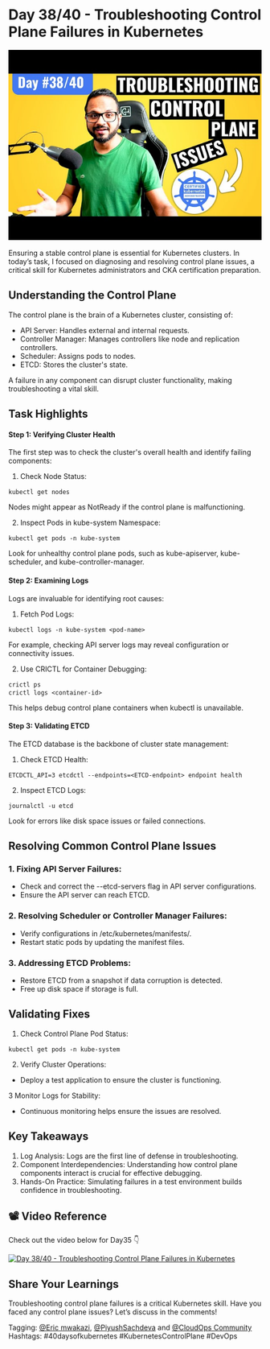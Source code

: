 # Day 38/40 - Troubleshooting Control Plane Failures in Kubernetes

<img src='./assets/38.png'>

Ensuring a stable control plane is essential for Kubernetes clusters. In today’s task, I focused on diagnosing and resolving control plane issues, a critical skill for Kubernetes administrators and CKA certification preparation.

## Understanding the Control Plane

The control plane is the brain of a Kubernetes cluster, consisting of:

* API Server: Handles external and internal requests.
* Controller Manager: Manages controllers like node and replication controllers.
* Scheduler: Assigns pods to nodes.
* ETCD: Stores the cluster's state.

A failure in any component can disrupt cluster functionality, making troubleshooting a vital skill.

## Task Highlights
#### Step 1: Verifying Cluster Health

The first step was to check the cluster's overall health and identify failing components:

1. Check Node Status:
```
kubectl get nodes
```

Nodes might appear as NotReady if the control plane is malfunctioning.

2. Inspect Pods in kube-system Namespace:

```
kubectl get pods -n kube-system
```

Look for unhealthy control plane pods, such as kube-apiserver, kube-scheduler, and kube-controller-manager.

#### Step 2: Examining Logs

Logs are invaluable for identifying root causes:

1. Fetch Pod Logs:

```
kubectl logs -n kube-system <pod-name>
```

For example, checking API server logs may reveal configuration or connectivity issues.

2. Use CRICTL for Container Debugging:

```
crictl ps
crictl logs <container-id>
```

This helps debug control plane containers when kubectl is unavailable.

#### Step 3: Validating ETCD

The ETCD database is the backbone of cluster state management:

1. Check ETCD Health:

```
ETCDCTL_API=3 etcdctl --endpoints=<ETCD-endpoint> endpoint health
```

2. Inspect ETCD Logs:
```
journalctl -u etcd
```

Look for errors like disk space issues or failed connections.

## Resolving Common Control Plane Issues

### 1. Fixing API Server Failures:
* Check and correct the --etcd-servers flag in API server configurations.
* Ensure the API server can reach ETCD.

### 2. Resolving Scheduler or Controller Manager Failures:
* Verify configurations in /etc/kubernetes/manifests/.
* Restart static pods by updating the manifest files.

### 3. Addressing ETCD Problems:
* Restore ETCD from a snapshot if data corruption is detected.
* Free up disk space if storage is full.

## Validating Fixes
1. Check Control Plane Pod Status:
```
kubectl get pods -n kube-system
```
2. Verify Cluster Operations:
* Deploy a test application to ensure the cluster is functioning.

3 Monitor Logs for Stability:
* Continuous monitoring helps ensure the issues are resolved.

## Key Takeaways

1. Log Analysis: Logs are the first line of defense in troubleshooting.
2. Component Interdependencies: Understanding how control plane components interact is crucial for effective debugging.
3. Hands-On Practice: Simulating failures in a test environment builds confidence in troubleshooting.

## 📽️ Video Reference

Check out the video below for Day35 👇

[![Day 38/40 - Troubleshooting Control Plane Failures in Kubernetes](https://img.youtube.com/vi/Mil0HUtPg6I/sddefault.jpg)](https://youtu.be/Mil0HUtPg6I)

## Share Your Learnings

Troubleshooting control plane failures is a critical Kubernetes skill. Have you faced any control plane issues? Let’s discuss in the comments!

Tagging: [@Eric mwakazi](https://www.linkedin.com/in/eric-mwakazi), [@PiyushSachdeva](https://www.linkedin.com/in/piyush-sachdeva) and [@CloudOps Community](https://www.linkedin.com/company/thecloudopscomm) 
Hashtags: #40daysofkubernetes #KubernetesControlPlane #DevOps